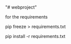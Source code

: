 "# webproject" 

for the requirements 

pip freeze > requirements.txt


pip install -r requirements.txt
